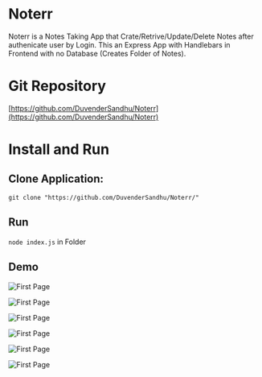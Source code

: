 # Noterr 
Noterr is a Notes Taking App that Crate/Retrive/Update/Delete Notes after authenicate user by Login. This an Express App with Handlebars in Frontend with no Database (Creates Folder of Notes). 
# Git Repository

[https://github.com/DuvenderSandhu/Noterr](https://github.com/DuvenderSandhu/Noterr)
# Install and Run
## Clone Application: 

```git clone "https://github.com/DuvenderSandhu/Noterr/"```

## Run
```node index.js``` in Folder

## Demo
![First Page](static/Image1.png)

![First Page](static/Image2.png)

![First Page](static/Image3.png)

![First Page](static/Image4.png)

![First Page](static/Image5.png)

![First Page](static/Image6.png)
